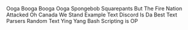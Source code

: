 Ooga Booga
Booga Ooga
Spongebob Squarepants
But The Fire Nation Attacked
Oh Canada We Stand
Example Text
Discord Is Da Best
Text Parsers
Random Text
Ying Yang
Bash Scripting is OP